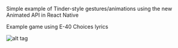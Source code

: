 Simple example of Tinder-style gestures/animations using the new
Animated API in React Native

Example game using E-40 Choices lyrics

![alt tag](https://github.com/jjohnst/react-native-animated-demo-tinder/blob/master/assets/Choices2.gif)
